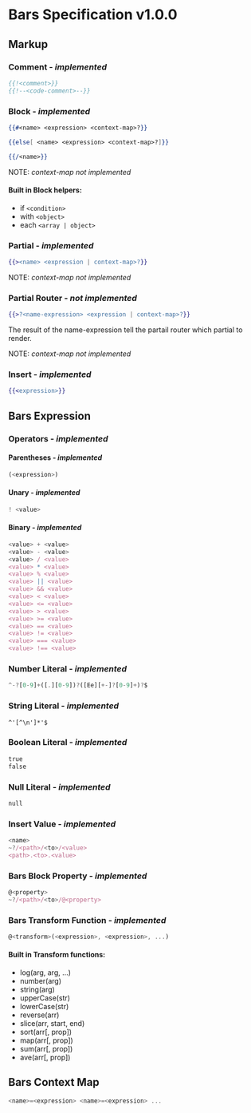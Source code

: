 # Bars Specification v1.0.0

## Markup

### Comment - *implemented*

```handlebars
{{!<comment>}}
{{!--<code-comment>--}}
```

### Block - *implemented*

```handlebars
{{#<name> <expression> <context-map>?}}

{{else[ <name> <expression> <context-map>?]}}

{{/<name>}}
```
NOTE: *context-map not implemented*

#### Built in Block helpers:
- if `<condition>`
- with `<object>`
- each `<array | object>`

### Partial - *implemented*

```handlebars
{{><name> <expression | context-map>?}}
```
NOTE: *context-map not implemented*

### Partial Router - *not implemented*

```handlebars
{{>?<name-expression> <expression | context-map>?}}
```
The result of the name-expression tell the partail router which partial to render.

NOTE: *context-map not implemented*

### Insert - *implemented*

```handlebars
{{<expression>}}
```

## Bars Expression

### Operators - *implemented*

#### Parentheses - *implemented*

```javascript
(<expression>)
```

#### Unary - *implemented*

```javascript
! <value>
```

#### Binary - *implemented*

```javascript
<value> + <value>
<value> - <value>
<value> / <value>
<value> * <value>
<value> % <value>
<value> || <value>
<value> && <value>
<value> < <value>
<value> <= <value>
<value> > <value>
<value> >= <value>
<value> == <value>
<value> != <value>
<value> === <value>
<value> !== <value>
```

### Number Literal - *implemented*

```javascript
^-?[0-9]+([.][0-9])?([Ee][+-]?[0-9]+)?$
```

### String Literal - *implemented*

```
^'[^\n']*'$
```

### Boolean Literal - *implemented*

```handlebars
true
false
```

### Null Literal - *implemented*

```handlebars
null
```

### Insert Value - *implemented*

```javascript
<name>
~?/<path>/<to>/<value>
<path>.<to>.<value>
```

### Bars Block Property - *implemented*

```javascript
@<property>
~?/<path>/<to>/@<property>
```

### Bars Transform Function - *implemented*

```javascript
@<transform>(<expression>, <expression>, ...)
```

#### Built in Transform functions:
- log(arg, arg, ...)
- number(arg)
- string(arg)
- upperCase(str)
- lowerCase(str)
- reverse(arr)
- slice(arr, start, end)
- sort(arr[, prop])
- map(arr[, prop])
- sum(arr[, prop])
- ave(arr[, prop])

## Bars Context Map

```javascript
<name>=<expression> <name>=<expression> ...
```
